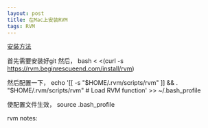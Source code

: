 ```yaml
---
layout: post
title: 在Mac上安装RVM
tags: RVM
---
```


[安装方法](http://beginrescueend.com/rvm/install/)

首先需要安装好git
然后，
bash < <(curl -s https://rvm.beginrescueend.com/install/rvm)

然后配置一下，
echo '[[ -s "$HOME/.rvm/scripts/rvm" ]] && . "$HOME/.rvm/scripts/rvm" # Load RVM function' >> ~/.bash_profile

使配置文件生效，
source .bash_profile

rvm notes:

